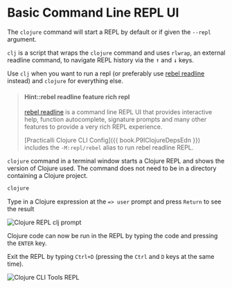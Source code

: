 # Basic Command Line REPL UI

The `clojure` command will start a REPL by default or if given the `--repl` argument.

`clj` is a script that wraps the `clojure` command and uses `rlwrap`, an external readline command, to navigate REPL history via the <kbd>↑</kbd> and <kbd>↓</kbd> keys.

Use `clj` when you want to run a repl (or preferably use [rebel readline](rebel-readline/) instead) and `clojure` for everything else.

> #### Hint::rebel readline feature rich repl
> [rebel readline](rebel-readline/) is a command line REPL UI that provides interactive help, function autocomplete, signature prompts and many other features to provide a very rich REPL experience.
>
> [Practicalli Clojure CLI Config]({{ book.P9IClojureDepsEdn }}) includes the `-M:repl/rebel` alias to run rebel readline REPL.


`clojure` command in a terminal window starts a Clojure REPL and shows the version of Clojure used.  The command does not need to be in a directory containing a Clojure project.
```bash
clojure
```

Type in a Clojure expression at the `=> user` prompt and press `Return` to see the result

![Clojure REPL clj prompt](/images/clojure-repl-clj-prompt.png)

Clojure code can now be run in the REPL by typing the code and pressing the `ENTER` key.

Exit the REPL by typing `Ctrl+D` (pressing the `Ctrl` and `D` keys at the same time).

![Clojure CLI Tools REPL](https://clojure.org/images/content/guides/repl/show-terminal-repl.gif)
